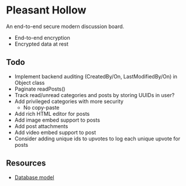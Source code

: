 # Pleasant Hollow

An end-to-end secure modern discussion board.

-  End-to-end encryption
-  Encrypted data at rest

## Todo

-  Implement backend auditing (CreatedBy/On, LastModifiedBy/On) in Object class
-  Paginate readPosts()
-  Track read/unread categories and posts by storing UUIDs in user?
-  Add privileged categories with more security
   -  No copy-paste
-  Add rich HTML editor for posts
-  Add image embed support to posts
-  Add post attachments
-  Add video embed support to post
-  Consider adding unique ids to upvotes to log each unique upvote for posts

## Resources

-  [Database model](https://drawsql.app/teams/yak-industries/diagrams/pleasant-hollow)
